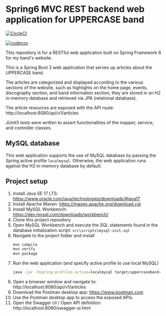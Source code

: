 # Spring6 MVC REST backend web application for UPPERCASE band

[![CircleCI](https://dl.circleci.com/status-badge/img/gh/markdeleon01/spring6-webmvc-mysql-uppercaseband-webapp/tree/main.svg?style=svg)](https://dl.circleci.com/status-badge/redirect/gh/markdeleon01/spring6-webmvc-mysql-uppercaseband-webapp/tree/main)

[![codecov](https://codecov.io/gh/markdeleon01/spring6-webmvc-mysql-uppercaseband-webapp/graph/badge.svg?token=WH38IFOEXS)](https://codecov.io/gh/markdeleon01/spring6-webmvc-mysql-uppercaseband-webapp)

This repository is for a RESTful web application built on Spring Framework 6 for my band's website.

This is a Spring Boot 3 web application that serves up articles about the UPPERCASE band.

The articles are categorized and displayed according to the various sections of the website,
such as highlights on the home page, events, discography section, and band information section;
they are stored in an H2 in-memory database and retrieved via JPA (relational database).

The article resources are exposed with the API route:
http://localhost:8080/api/v1/articles

JUnit5 tests were written to assert functionalities of the mapper, service, and controller classes.

## MySQL database
This web application supports the use of MySQL database by passing the Spring active profile ``localmysql``.
Otherwise, the web application runs against the H2 in-memory database by default.

## Project setup

1. Install Java SE 17 LTS:
   https://www.oracle.com/java/technologies/downloads/#java17
2. Install Apache Maven:
   https://maven.apache.org/download.cgi
3. Install MySQL Workbench:  https://dev.mysql.com/downloads/workbench/
4. Clone this project repository 
5. Open MySQL Workbench and execute the SQL statements found in the database initialization script:
   ``src\scripts\mysql-init.sql``
6. Navigate to the project folder and install
   ```sh
   mvn compile
   mvn verify
   mvn package
   ```
7. Run the web application (and specify active profile to use local MySQL)
   ```sh
   java -jar -Dspring.profiles.active=localmysql target/uppercaseband-0.0.1-SNAPSHOT.jar
   ```
8. Open a browser window and navigate to: http://localhost:8080/api/v1/articles
9. Download the Postman desktop app:  https://www.postman.com
10. Use the Postman desktop app to access the exposed APIs.
11. Open the Swagger UI / Open API definition: http://localhost:8080/swagger-ui.html
